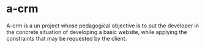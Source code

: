 # a-crm

A-crm is a un project whose pedagogical objective is to put the developer
in the concrete situation of developing a basic website, while applying
the constraints that may be requested by the client.
